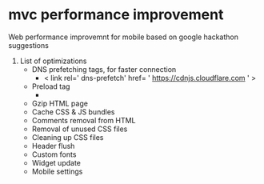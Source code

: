 # mvc performance improvement
Web performance improvemnt for mobile based on google hackathon suggestions

1. List of optimizations
    * DNS prefetching tags, for faster connection
        * < link rel=' dns-prefetch'  href= ' https://cdnjs.cloudflare.com ' >
    * Preload tag 
        * <link rel="preload" href="//image-path.svg" as="image">
    * Gzip HTML page
    * Cache CSS & JS bundles
    * Comments removal from HTML
    * Removal of unused CSS files
    * Cleaning up CSS files 
    * Header flush
    * Custom fonts
    * Widget update
    * Mobile settings
